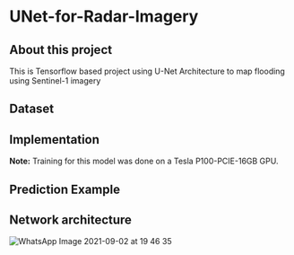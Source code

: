 # UNet-for-Radar-Imagery

## About this project
This is Tensorflow based project using U-Net Architecture to map flooding using Sentinel-1 imagery

## Dataset


## Implementation

**Note:** Training for this model was done on a Tesla P100-PCIE-16GB GPU.

## Prediction Example

## Network architecture
![WhatsApp Image 2021-09-02 at 19 46 35](https://user-images.githubusercontent.com/35564104/133194630-aaf30552-029d-450d-a726-336ef52b850b.jpeg)


